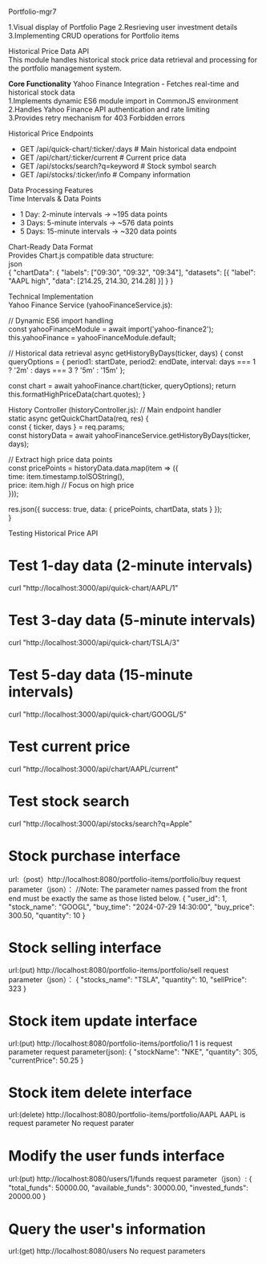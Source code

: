 
Portfolio-mgr7

1.Visual display of Portfolio Page
2.Resrieving user investment details
3.Implementing CRUD operations for Portfolio items

Historical Price Data API  
This module handles historical stock price data retrieval and processing for the portfolio management system.  

**Core Functionality**
Yahoo Finance Integration - Fetches real-time and historical stock data  
1.Implements dynamic ES6 module import in CommonJS environment  
2.Handles Yahoo Finance API authentication and rate limiting  
3.Provides retry mechanism for 403 Forbidden errors  

Historical Price Endpoints  
* GET /api/quick-chart/:ticker/:days     # Main historical data endpoint
* GET /api/chart/:ticker/current         # Current price data
* GET /api/stocks/search?q=keyword       # Stock symbol search
* GET /api/stocks/:ticker/info           # Company information

Data Processing Features  
Time Intervals & Data Points  
* 1 Day: 2-minute intervals → ~195 data points  
* 3 Days: 5-minute intervals → ~576 data points  
* 5 Days: 15-minute intervals → ~320 data points  

Chart-Ready Data Format  
Provides Chart.js compatible data structure:  
json  
{
  "chartData": {
    "labels": ["09:30", "09:32", "09:34"],
    "datasets": [{
      "label": "AAPL high",
      "data": [214.25, 214.30, 214.28]
    }]
  }
}  

Technical Implementation  
Yahoo Finance Service (yahooFinanceService.js):  

// Dynamic ES6 import handling  
const yahooFinanceModule = await import('yahoo-finance2');
this.yahooFinance = yahooFinanceModule.default;

// Historical data retrieval
async getHistoryByDays(ticker, days) {
  const queryOptions = {
    period1: startDate,
    period2: endDate, 
    interval: days === 1 ? '2m' : days === 3 ? '5m' : '15m'
  };
  
  const chart = await yahooFinance.chart(ticker, queryOptions);
  return this.formatHighPriceData(chart.quotes);
}

History Controller (historyController.js):
// Main endpoint handler  
static async getQuickChartData(req, res) {  
  const { ticker, days } = req.params;  
  const historyData = await yahooFinanceService.getHistoryByDays(ticker, days);  
  
  // Extract high price data points  
  const pricePoints = historyData.data.map(item => ({  
    time: item.timestamp.toISOString(),  
    price: item.high  // Focus on high price  
  }));  
  
  res.json({ success: true, data: { pricePoints, chartData, stats } });  
}  

Testing Historical Price API  
# Test 1-day data (2-minute intervals)
curl "http://localhost:3000/api/quick-chart/AAPL/1"

# Test 3-day data (5-minute intervals)  
curl "http://localhost:3000/api/quick-chart/TSLA/3"

# Test 5-day data (15-minute intervals)
curl "http://localhost:3000/api/quick-chart/GOOGL/5"

# Test current price
curl "http://localhost:3000/api/chart/AAPL/current"

# Test stock search
curl "http://localhost:3000/api/stocks/search?q=Apple"


# Stock purchase interface
  url:（post）http://localhost:8080/portfolio-items/portfolio/buy
  request parameter（json）：
  //Note: The parameter names passed from the front end must be exactly the same as those listed below.
  {
  "user_id": 1,
  "stock_name": "GOOGL",
  "buy_time": "2024-07-29 14:30:00",
  "buy_price": 300.50,
  "quantity": 10
  }

# Stock selling interface
  url:(put) http://localhost:8080/portfolio-items/portfolio/sell
  request parameter（json）：
  {
    "stocks_name": "TSLA",
    "quantity": 10,
    "sellPrice": 323
  }

# Stock item update interface
   url:(put) http://localhost:8080/portfolio-items/portfolio/1  1 is request parameter
   request parameter(json):
   {
    "stockName": "NKE",
    "quantity": 305,
    "currentPrice": 50.25
   }


# Stock item delete interface
   url:(delete) http://localhost:8080/portfolio-items/portfolio/AAPL  AAPL is request parameter
   No request parater

# Modify the user funds interface
  url:(put) http://localhost:8080/users/1/funds
  request parameter（json）:
  {
  "total_funds": 50000.00,
  "available_funds": 30000.00,
  "invested_funds": 20000.00
  }

# Query the user's information
  url:(get) http://localhost:8080/users
  No request parameters



